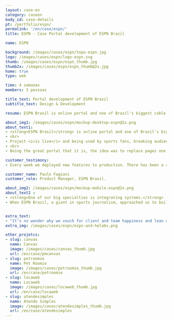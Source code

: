 ```yaml
---
layout: case-en
category: caseen
body_id: case-details
pt: /portfolio/espn/
permalink: '/en/case/espn/'
title: ESPN - Case Portal development of ESPN Brazil

name: ESPN

background: /images/cases/espn/topo-espn.jpg
logo: /images/cases/espn/logo-espn.svg
thumb: /images/cases/espn/espn_thumb.jpg
thumb2x: /images/cases/espn/espn_thumb@2x.jpg
home: true
type: web

time: 4 semanas
members: 3 pessoas

title_text: Portal development of ESPN Brazil
subtitle_text: Design & Development

resume: ESPN Brasil is online portal and one of Brazil's biggest cable television sports channel

about_img1: /images/cases/espn/mockup-desktop-espn@2x.png
about_text1:
- <strong>ESPN Brasil</strong> is online portal and one of Brazil's biggest cable television sports channel. With a responsive version, it solved several problems for mobile users, as they couldn't access the portal from their devices.
- <br>
- Project <i>is live</i> and being used by sports fans, breaking audience records in the first month after launch.
- <br>
- Being the great portal that it is, the idea was to replace pages one by one so users wouldn't feel the change. The portal today has 100% support for mobile devices.

customer_testimony:
- Every week we deployed new features to production. There has been a couple of partners in the IT community helping ESPN maintain the fast-paced editorial rhythm and HE:labs is one of these companies.

customer_name: Paulo Fagiani
customer_role: Product Manager, ESPN Brasil.

about_img2: /images/cases/espn/mockup-mobile-espn@2x.png
about_text2 :
- <strong>One of our big specialties is integrating systems.</strong>
- When ESPN Brazil, a giant in sports journalism, approached us to build their first mobile portal, it was a a huge chance to write some history. We ended up developing and integrating an entirely new mobile application within their existing CMS system in record time.


extra_text:
- "It's no wonder why we vouch for client and team happiness and lean deliveries that work perfectly."
extra_img: /images/cases/espn/espn-and-helabs.png

other_projetcs:
- slug: canvas
  name: Canvas
  image: /images/cases/canvas_thumb.jpg
  url: /en/case/pmcanvas
- slug: petroomie
  name: Pet Roomie
  image: /images/cases/petroomie_thumb.jpg
  url: /en/case/petroomie
- slug: locaweb
  name: Locaweb
  image: /images/cases/locaweb_thumb.jpg
  url: /en/case/locaweb
- slug: atendesimples
  name: Atende Simples
  image: /images/cases/atendesimples_thumb.jpg
  url: /en/case/atendesimples
---
```

